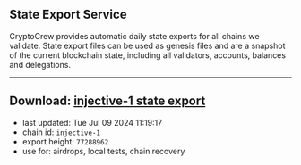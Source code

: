 ## State Export Service
CryptoCrew provides automatic daily state exports for all chains we validate. State export files can be used as genesis files and are a snapshot of the current blockchain state, including all validators, accounts, balances and delegations.

---
**Download: [injective-1 state export](https://dl-eu2.ccvalidators.com/SERVICE/injective/injective-1_export_77288962.json)**
---

- last updated: Tue Jul 09 2024 11:19:17
- chain id: `injective-1`
- export height: `77288962`
- use for: airdrops, local tests, chain recovery
